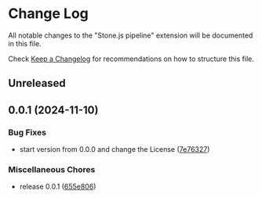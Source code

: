 # Change Log

All notable changes to the "Stone.js pipeline" extension will be documented in this file.

Check [Keep a Changelog](http://keepachangelog.com/) for recommendations on how to structure this file.

## Unreleased

## 0.0.1 (2024-11-10)


### Bug Fixes

* start version from 0.0.0 and change the License ([7e76327](https://github.com/stonemjs/pipeline/commit/7e7632756073c0d8857d1774c666f2e6070b1c52))


### Miscellaneous Chores

* release 0.0.1 ([655e806](https://github.com/stonemjs/pipeline/commit/655e806e4cef153a6cf53ac9ad1adc5978fc8170))


